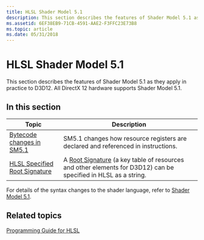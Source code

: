 ```yaml
---
title: HLSL Shader Model 5.1
description: This section describes the features of Shader Model 5.1 as they apply in practice to D3D12 and D3D11.3. All DirectX 12 hardware supports Shader Model 5.1.
ms.assetid: 6EF38EB9-71CB-4591-AAE2-F3FFC23E73B8
ms.topic: article
ms.date: 05/31/2018
---
```


# HLSL Shader Model 5.1

This section describes the features of Shader Model 5.1 as they apply in practice to D3D12. All DirectX 12 hardware supports Shader Model 5.1.

## In this section



| Topic                                                                         | Description                                                                                                                                              |
|-------------------------------------------------------------------------------|----------------------------------------------------------------------------------------------------------------------------------------------------------|
| [Bytecode changes in SM5.1](bytecode-changes-in-sm5-1.md)<br/>         | SM5.1 changes how resource registers are declared and referenced in instructions. <br/>                                                            |
| [HLSL Specified Root Signature](hlsl-specified-root-signature.md)<br/> | A [Root Signature](https://docs.microsoft.com/windows/desktop/direct3d12/root-signatures) (a key table of resources and other elements for D3D12) can be specified in HLSL as a string. <br/> |



 

For details of the syntax changes to the shader language, refer to [Shader Model 5.1](shader-model-5-1.md).

## Related topics

<dl> <dt>

[Programming Guide for HLSL](dx-graphics-hlsl-pguide.md)
</dt> </dl>

 

 





